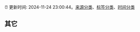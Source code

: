 :alarm_clock: 更新时间: 2024-11-24 23:00:44。[来源分类](../README.md)、[标签分类](../TAGS.md)、[时间分类](../TIMELINE.md)

## 其它




